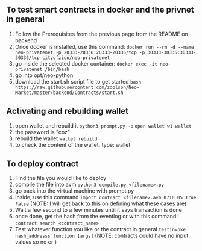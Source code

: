 ## To test smart contracts in docker and the privnet in general 
1. Follow the Prerequisites from the previous page from the README on backend
2. Once docker is installed, use this command: 
```docker run --rm -d --name neo-privatenet -p 20333-20336:20333-20336/tcp -p 30333-30336:30333-30336/tcp cityofzion/neo-privatenet ```
3. go inside the selected docker container: 
```docker exec -it neo-privatenet /bin/bash ```
4. go into opt/neo-python 
5. download the start.sh script file to get started 
```bash https://raw.githubusercontent.com/zdolson/Neo-Market/master/backend/Contracts/start.sh```

## Activating and rebuilding wallet
1. open wallet and rebuild it 
```python3 prompt.py -p```
```open wallet w1.wallet``` 
2. the password is "coz" 
3. rebuild the wallet 
```wallet rebuild```
4. to check the content of the wallet, type: wallet 

## To deploy contract 
1. Find the file you would like to deploy 
2. compile the file into avm
```python3 compile.py <filename>.py``` 
3. go back into the virtual machine with prompt.py 
4. inside, use this command 
```import contract <filename>.avm 0710 05 True False```
(NOTE: I will get back to this on defining what these cases are)
5. Wait a few second to a few minutes until it says transaction is done
6. once done, get the hash from the eventlog or with this command: 
```contract search <contract_name> ```
7. Test whatever function you like or the contract in general
```testinvoke hash_addresss function [args]```
(NOTE: contracts could have no input values so no <function> or <arg>)